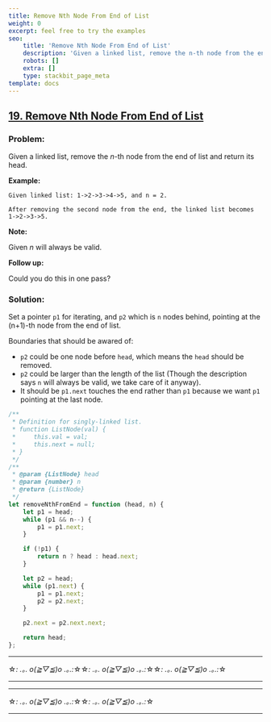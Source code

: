 ```yaml
---
title: Remove Nth Node From End of List
weight: 0
excerpt: feel free to try the examples
seo:
    title: 'Remove Nth Node From End of List'
    description: 'Given a linked list, remove the n-th node from the end of list and return its head.'
    robots: []
    extra: []
    type: stackbit_page_meta
template: docs
---
```


## [19. Remove Nth Node From End of List](https://leetcode.com/problems/remove-nth-node-from-end-of-list/description/)

### Problem:

Given a linked list, remove the _n_-th node from the end of list and return its head.

**Example:**

```
Given linked list: 1->2->3->4->5, and n = 2.

After removing the second node from the end, the linked list becomes 1->2->3->5.
```

**Note:**

Given _n_ will always be valid.

**Follow up:**

Could you do this in one pass?

### Solution:

Set a pointer `p1` for iterating, and `p2` which is `n` nodes behind, pointing at the (n+1)-th node from the end of list.

Boundaries that should be awared of:

- `p2` could be one node before `head`, which means the `head` should be removed.
- `p2` could be larger than the length of the list (Though the description says `n` will always be valid, we take care of it anyway).
- It should be `p1.next` touches the end rather than `p1` because we want `p1` pointing at the last node.

```javascript
/**
 * Definition for singly-linked list.
 * function ListNode(val) {
 *     this.val = val;
 *     this.next = null;
 * }
 */
/**
 * @param {ListNode} head
 * @param {number} n
 * @return {ListNode}
 */
let removeNthFromEnd = function (head, n) {
    let p1 = head;
    while (p1 && n--) {
        p1 = p1.next;
    }

    if (!p1) {
        return n ? head : head.next;
    }

    let p2 = head;
    while (p1.next) {
        p1 = p1.next;
        p2 = p2.next;
    }

    p2.next = p2.next.next;

    return head;
};
```

---

☆*: .｡. o(≧▽≦)o .｡.:*☆☆*: .｡. o(≧▽≦)o .｡.:*☆☆*: .｡. o(≧▽≦)o .｡.:*☆

---

---

☆*: .｡. o(≧▽≦)o .｡.:*☆☆*: .｡. o(≧▽≦)o .｡.:*☆

---
